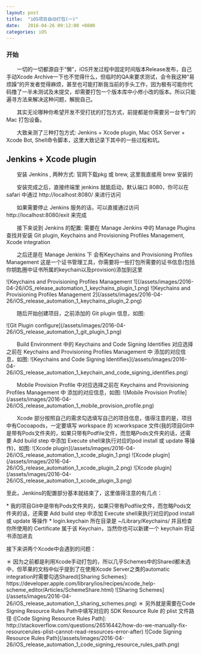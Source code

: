 ```yaml
---
layout: post
title:  "iOS项目自动打包(一)"
date:   2016-04-26 09:12:00 +0800
categories: iOS
---
```


### 开始 ###
<p>&emsp;&emsp;一切的一切都源自于“懒”，iOS开发过程中固定时间版本Release发布，自己手动Xcode Archive一下也不觉得什么，但临时的QA来要求测试，会令我这种“易烦躁”的开发者觉得麻烦，甚至也可能打断我当前的手头工作，因为极有可能你代码撸了一半未测试及未提交，却需要打包一个版本库中小修小改的版本。所以只能遍寻方法来解决这种问题，解脱自己。</p>
<p>&emsp;&emsp;其实无论哪种你希望开发不受打扰的打包方式，前提都是你需要另一台专门的 Mac 打包设备。</p>
<p>&emsp;&emsp;大致亲测了三种打包方式: Jenkins + Xcode plugin, Mac OSX Server + Xcode Bot, Shell命令脚本，这里大致记录下其中的一些过程和坑。</p>

## Jenkins + Xcode plugin ##
<p>&emsp;&emsp;安装 Jenkins , 两种方式: 官网下载pkg 或 brew, 这里我直接用 brew 安装的</p>
<p>&emsp;&emsp;安装完成之后，直接终端里 jenkins 就能启动，默认端口 8080，你可以在 safari 中通过 http://localhost:8080/ 来进行访问</p>
<p>&emsp;&emsp;如果需要停止 Jenkins 服务的话，可以直接通过访问 http://localhost:8080/exit 来完成</p>
<p>&emsp;&emsp;接下来说到 Jenkins 的配置: 需要在 Manage Jenkins 中的 Manage Plugins 查找并安装 Git plugin, Keychains and Provisioning Profiles Management, Xcode integration</p>

<p>&emsp;&emsp;之后还是在 Manage Jenkins 下 会有Keychains and Provisioning Profiles Management 这是一个证书管理工具，你需要将一些打包所需要的证书信息(包括你钥匙圈中证书所属的keychain以及provision)添加到这里</p>
![Keychains and Provisioning Profiles Management 1](/assets/images/2016-04-26/iOS_release_automation_1_keychains_plugin_1.png)
![Keychains and Provisioning Profiles Management 2](/assets/images/2016-04-26/iOS_release_automation_1_keychains_plugin_2.png)

<p>&emsp;&emsp;随后开始创建项目，之前添加的 Git plugin 信息，如图:</p>
![Git Plugin configure](/assets/images/2016-04-26/iOS_release_automation_1_git_plugin_1.png)
<p>&emsp;&emsp;Build Environment 中的 Keychains and Code Signing Identifies 对应选择之前在 Keychains and Provisioning Profiles Management 中 添加的对应信息，如图:
![Keychains and Code Signing Identifies](/assets/images/2016-04-26/iOS_release_automation_1_keychain_and_code_signing_identifies.png)
<p>&emsp;&emsp;Mobile Provision Profile 中对应选择之前在 Keychains and Provisioning Profiles Management 中 添加的对应信息，如图:
![Mobile Provision Profile](/assets/images/2016-04-26/iOS_release_automation_1_mobile_provision_profile.png)
<p>&emsp;&emsp;Xcode 部分按照自己的需求勾选填写自己的项目信息，值得注意的是，项目中有Cocoapods，一定要填写 workspace 的 xcworkspace 文件(我的项目Git中是带有Pods文件夹的，如果只带有Podfile文件，而忽略Pods文件夹的话，还需要 Add build step 中添加 Execute shell来执行对应的pod install 或 update 等操作)，如图:
![Xcode plugin](/assets/images/2016-04-26/iOS_release_automation_1_xcode_plugin_1.png)
![Xcode plugin](/assets/images/2016-04-26/iOS_release_automation_1_xcode_plugin_2.png)
![Xcode plugin](/assets/images/2016-04-26/iOS_release_automation_1_xcode_plugin_3.png)

<p>至此，Jenkins的配置部分基本就结束了，这里值得注意的有几点：</p>
* 我的项目Git中是带有Pods文件夹的，如果只带有Podfile文件，而忽略Pods文件夹的话，还需要 Add build step 中添加 Execute shell来执行对应的pod install 或 update 等操作
* login.keychain 所在目录是 ~/Library/Keychains/ 并且检查你所使用的 Certificate 属于该 Keychain，当然你也可以新建一个 keychain 将证书添加进去

<p>接下来讲两个Xcode中会遇到的问题：</p>
＊ 因为之前都是利用Xcode手动打包的，所以几乎Schemes中的Shared都未选中，但苹果的文档中似乎提到了在使用Xcode Server之类的automatic integration时需要勾选Shared([Sharing Schemes]: https://developer.apple.com/library/ios/recipes/xcode_help-scheme_editor/Articles/SchemeShare.html)
![Sharing Schemes](/assets/images/2016-04-26/iOS_release_automation_1_sharing_schemes.png)
＊ 另外就是需要在Code Signing Resource Rules Path中填写对应的 SDK Resource Rule 的 plist 文件路径 ([Code Signing Resource Rules Path]: http://stackoverflow.com/questions/26516442/how-do-we-manually-fix-resourcerules-plist-cannot-read-resources-error-after)
![Code Signing Resource Rules Path](/assets/images/2016-04-26/iOS_release_automation_1_code_signing_resource_rules_path.png)
